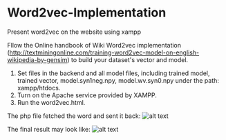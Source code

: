 # Word2vec-Implementation
Present word2vec on the website using xampp

Fllow the Online handbook of Wiki Word2vec implementation (http://textminingonline.com/training-word2vec-model-on-english-wikipedia-by-gensim) to build your dataset's vector and model.

1. Set files in the backend and all model files, including trained model, trained vector, model.syn1neg.npy, model.wv.syn0.npy under the path: xampp/htdocs. 
2. Turn on the Apache service provided by XAMPP. 
3. Run the word2vec.html.

The php file fetched the word and sent it back:
![alt text](https://github.com/Sabrinalulu/Word2vec-Implementation/commit/f43c6bd0b5d89f2a529f6055733fda608b7d9a9d)

The final result may look like:
![alt text]()
